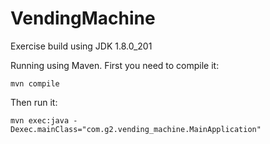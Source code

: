 # VendingMachine
Exercise build using JDK 1.8.0_201

Running using Maven. First you need to compile it:
```
mvn compile
```

Then run it:
```
mvn exec:java -Dexec.mainClass="com.g2.vending_machine.MainApplication"
```
